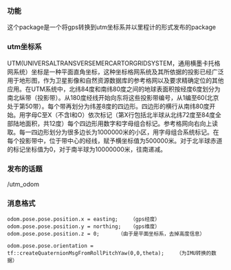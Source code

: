 ### 功能
这个package是一个将gps转换到utm坐标系并以里程计的形式发布的package

### utm坐标系
UTM(UNIVERSALTRANSVERSEMERCARTORGRIDSYSTEM，通用横墨卡托格网系统）坐标是一种平面直角坐标，这种坐标格网系统及其所依据的投影已经广泛用于地形图，作为卫星影像和自然资源数据库的参考格网以及要求精确定位的其他应用。在UTM系统中，北纬84度和南纬80度之间的地球表面积按经度6度划分为南北纵带（投影带）。从180度经线开始向东将这些投影带编号，从1编至60(北京处于第50带）。每个带再划分为纬差8度的四边形。四边形的横行从南纬80度开始。用字母C至X（不含I和O）依次标记（第X行包括北半球从北纬72度至84度全部陆地面积，共12度）每个四边形用数字和字母组合标记。参考格网向右向上读取。每一四边形划分为很多边长为1000000米的小区，用字母组合系统标记。在每个投影带中，位于带中心的经线，赋予横坐标值为500000米。对于北半球赤道的标记坐标值为0，对于南半球为10000000米，往南递减。

### 发布的话题
 /utm_odom

### 消息格式
    odom.pose.pose.position.x = easting;	（gps经度）
    odom.pose.pose.position.y = northing;	（gps维度）
    odom.pose.pose.position.z = 0;		（由于是平面坐标系，去掉高度信息）
    
    odom.pose.pose.orientation = tf::createQuaternionMsgFromRollPitchYaw(0,0,theta);	（为IMU转换的数据）
